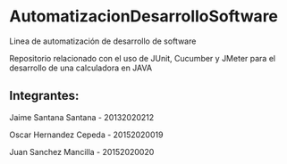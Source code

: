 # AutomatizacionDesarrolloSoftware
Linea de automatización de desarrollo de software

Repositorio relacionado con el uso de JUnit, Cucumber y JMeter para el desarrollo de una calculadora en JAVA

## Integrantes:
Jaime Santana Santana - 20132020212


Oscar Hernandez Cepeda - 20152020019


Juan Sanchez Mancilla - 20152020020


